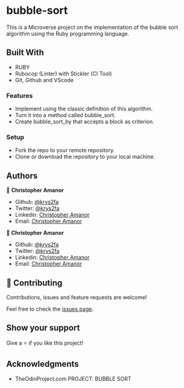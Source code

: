 # bubble-sort
This is a Microverse project on the implementation of the bubble sort algorithm using the Ruby programming language.

## Built With

- RUBY
- Rubocop (Linter) with Stickler (CI Tool)
- Git, Github and VScode

### Features

- Implement using the classic definition of this algorithm.
- Turn it into a method called bubble_sort.
- Create bubble_sort_by that accepts a block as criterion.

### Setup

- Fork the repo to your remote repository.
- Clone or download the repository to your local machine.

## Authors

👤 **Christopher Amanor**

- Github: [@krys2fa](https://github.com/krys2fa)
- Twitter: [@krys2fa](https://twitter.com/krys2fa)
- Linkedin: [Christopher Amanor](https://www.linkedin.com/in/christopher-amanor-81a7b93b/)
- Email: [Christopher Amanor](mailto:christopher.k.amanor@gmail.com)

👤 **Christopher Amanor**

- Github: [@krys2fa](https://github.com/krys2fa)
- Twitter: [@krys2fa](https://twitter.com/krys2fa)
- Linkedin: [Christopher Amanor](https://www.linkedin.com/in/christopher-amanor-81a7b93b/)
- Email: [Christopher Amanor](mailto:christopher.k.amanor@gmail.com)

## 🤝 Contributing

Contributions, issues and feature requests are welcome!

Feel free to check the [issues page](https://github.com/evansinho/Bubble_sort/issues).

## Show your support

Give a ⭐️ if you like this project!

## Acknowledgments

- TheOdinProject.com PROJECT: BUBBLE SORT
